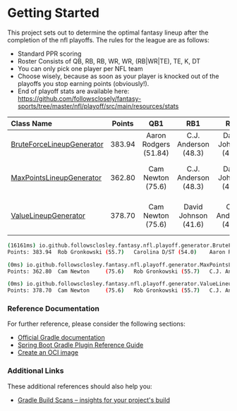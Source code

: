 # Getting Started

This project sets out to determine the optimal fantasy lineup after the completion of the nfl playoffs. The rules for
the league are as follows:

- Standard PPR scoring
- Roster Consists of QB, RB, RB, WR, WR, (RB|WR|TE), TE, K, DT
- You can only pick one player per NFL team
- Choose wisely, because as soon as your player is knocked out of the playoffs you stop earning points (obviously!).
- End of playoff stats are available
  here: https://github.com/followsclosely/fantasy-sports/tree/master/nfl/playoff/src/main/resources/stats

| Class Name                                                                                                                                                                                                | Points |          QB1          |         RB1          |         RB2          |          WR1           |          WR2           |      RB/WR/TE       |          TE1          |          K          |           DT            |
|:----------------------------------------------------------------------------------------------------------------------------------------------------------------------------------------------------------|:------:|:---------------------:|:--------------------:|:--------------------:|:----------------------:|:----------------------:|:-------------------:|:---------------------:|:-------------------:|:-----------------------:|
| [BruteForceLineupGenerator](https://github.com/followsclosely/fantasy-sports/blob/master/nfl/playoff/src/main/java/io/github/followsclosley/fantasy/nfl/playoff/generator/BruteForceLineupGenerator.java) | 383.94 | Aaron Rodgers (51.84) | C.J. Anderson (48.3) | David Johnson (41.6) | Martavis Bryant (46.7) | Jermaine Kearse (38.8) | Jordan Reed (27.0) | Rob Gronkowski (55.7) | Cairo Santos (20.0) |  Carolina D/ST (54.0)   |
| [MaxPointsLineupGenerator](https://github.com/followsclosely/fantasy-sports/blob/master/nfl/playoff/src/main/java/io/github/followsclosley/fantasy/nfl/playoff/generator/MaxPointsLineupGenerator.java)   | 362.80 | Cam Newton     (75.6) | C.J. Anderson (48.3) | David Johnson (41.6) | Martavis Bryant (46.7) | Jermaine Kearse (38.8) | Travis Kelce (29.1) | Rob Gronkowski (55.7) |  Blair Walsh (8.0)  |  Green Bay D/ST (19.0)  |
| [ValueLineupGenerator](https://github.com/followsclosely/fantasy-sports/blob/master/nfl/playoff/src/main/java/io/github/followsclosley/fantasy/nfl/playoff/generator/ValueLineupGenerator.java)           | 378.70 | Cam Newton     (75.6) | David Johnson (41.6) | C.J. Anderson (48.3) | Martavis Bryant (46.7) | Jermaine Kearse (38.8) | Jordan Reed (27.0)  | Rob Gronkowski (55.7) | Mason Crosby (16.0) | Kansas City D/ST (29.0) |

```bash
(16161ms) io.github.followsclosley.fantasy.nfl.playoff.generator.BruteForceLineupGenerator
Points: 383.94	Rob Gronkowski (55.7)	Carolina D/ST (54.0)	Aaron Rodgers (51.84)	C.J. Anderson (48.3)	Martavis Bryant (46.7)	David Johnson (41.6)	Jermaine Kearse (38.8)	Jordan Reed (27.0)	Cairo Santos (20.0)	

(0ms) io.github.followsclosley.fantasy.nfl.playoff.generator.MaxPointsLineupGenerator
Points: 362.80	Cam Newton     (75.6)	Rob Gronkowski (55.7)	C.J. Anderson (48.3)	Martavis Bryant (46.7)	David Johnson (41.6)	Jermaine Kearse (38.8)	Travis Kelce (29.1)	Green Bay D/ST (19.0)	Blair Walsh (8.0)	

(0ms) io.github.followsclosley.fantasy.nfl.playoff.generator.ValueLineupGenerator
Points: 378.70	Cam Newton     (75.6)	Rob Gronkowski (55.7)	C.J. Anderson (48.3)	Martavis Bryant (46.7)	David Johnson (41.6)	Jermaine Kearse (38.8)	Kansas City D/ST (29.0)	Jordan Reed (27.0)	Mason Crosby (16.0)	

```

### Reference Documentation

For further reference, please consider the following sections:

* [Official Gradle documentation](https://docs.gradle.org)
* [Spring Boot Gradle Plugin Reference Guide](https://docs.spring.io/spring-boot/docs/2.6.2/gradle-plugin/reference/html/)
* [Create an OCI image](https://docs.spring.io/spring-boot/docs/2.6.2/gradle-plugin/reference/html/#build-image)

### Additional Links

These additional references should also help you:

* [Gradle Build Scans – insights for your project's build](https://scans.gradle.com#gradle)

